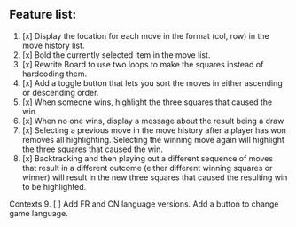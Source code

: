 ## Feature list:

1. [x] Display the location for each move in the format (col, row) in the move history list.
2. [x] Bold the currently selected item in the move list.
3. [x] Rewrite Board to use two loops to make the squares instead of hardcoding them.
4. [x] Add a toggle button that lets you sort the moves in either ascending or descending order.
5. [x] When someone wins, highlight the three squares that caused the win.
6. [x] When no one wins, display a message about the result being a draw
7. [x] Selecting a previous move in the move history after a player has won removes all highlighting. Selecting the winning move again will highlight the three squares that caused the win.	
8. [x] Backtracking and then playing out a different sequence of moves that result in a different outcome (either different winning squares or winner) will result in the new three squares that caused the resulting win to be highlighted.

Contexts
9.  [ ] Add FR and CN language versions. Add a button to change game language.
